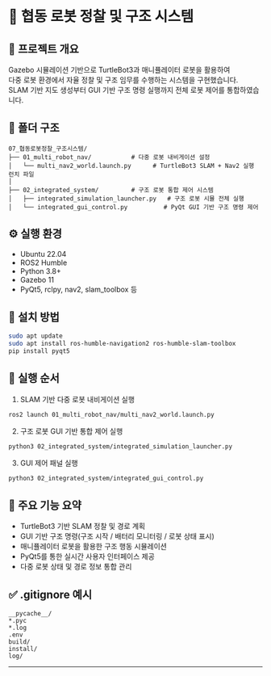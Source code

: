 # 🤝 협동 로봇 정찰 및 구조 시스템

## 📂 프로젝트 개요

Gazebo 시뮬레이션 기반으로 TurtleBot3과 매니퓰레이터 로봇을 활용하여  
다중 로봇 환경에서 자율 정찰 및 구조 임무를 수행하는 시스템을 구현했습니다.  
SLAM 기반 지도 생성부터 GUI 기반 구조 명령 실행까지 전체 로봇 제어를 통합하였습니다.

## 📁 폴더 구조

```
07_협동로봇정찰_구조시스템/
├── 01_multi_robot_nav/           # 다중 로봇 내비게이션 설정
│   └── multi_nav2_world.launch.py      # TurtleBot3 SLAM + Nav2 실행 런치 파일
│
├── 02_integrated_system/         # 구조 로봇 통합 제어 시스템
│   ├── integrated_simulation_launcher.py   # 구조 로봇 시뮬 전체 실행
│   └── integrated_gui_control.py          # PyQt GUI 기반 구조 명령 제어
```

## ⚙️ 실행 환경

- Ubuntu 22.04
- ROS2 Humble
- Python 3.8+
- Gazebo 11
- PyQt5, rclpy, nav2, slam_toolbox 등

## 🔧 설치 방법

```bash
sudo apt update
sudo apt install ros-humble-navigation2 ros-humble-slam-toolbox
pip install pyqt5
```

## 🚀 실행 순서

1. SLAM 기반 다중 로봇 내비게이션 실행

```bash
ros2 launch 01_multi_robot_nav/multi_nav2_world.launch.py
```

2. 구조 로봇 GUI 기반 통합 제어 실행

```bash
python3 02_integrated_system/integrated_simulation_launcher.py
```

3. GUI 제어 패널 실행

```bash
python3 02_integrated_system/integrated_gui_control.py
```

## 🧠 주요 기능 요약

- TurtleBot3 기반 SLAM 정찰 및 경로 계획
- GUI 기반 구조 명령(구조 시작 / 배터리 모니터링 / 로봇 상태 표시)
- 매니퓰레이터 로봇을 활용한 구조 행동 시뮬레이션
- PyQt5를 통한 실시간 사용자 인터페이스 제공
- 다중 로봇 상태 및 경로 정보 통합 관리

## ✅ .gitignore 예시

```gitignore
__pycache__/
*.pyc
*.log
.env
build/
install/
log/
```

---
